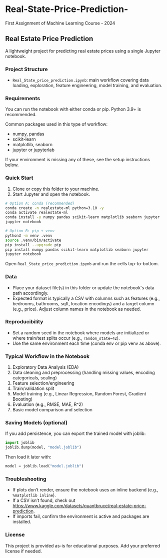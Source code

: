 # Real-State-Price-Prediction-
First Assignment of Machine Learning Course - 2024 
## Real Estate Price Prediction

A lightweight project for predicting real estate prices using a single Jupyter notebook.

### Project Structure
- `Real_State_price_prediction.ipynb`: main workflow covering data loading, exploration, feature engineering, model training, and evaluation.

### Requirements
You can run the notebook with either conda or pip. Python 3.9+ is recommended.

Common packages used in this type of workflow:
- numpy, pandas
- scikit-learn
- matplotlib, seaborn
- jupyter or jupyterlab

If your environment is missing any of these, see the setup instructions below.

### Quick Start
1) Clone or copy this folder to your machine.
2) Start Jupyter and open the notebook.

```bash
# Option A: conda (recommended)
conda create -n realestate-ml python=3.10 -y
conda activate realestate-ml
conda install -y numpy pandas scikit-learn matplotlib seaborn jupyter
jupyter notebook

# Option B: pip + venv
python3 -m venv .venv
source .venv/bin/activate
pip install --upgrade pip
pip install numpy pandas scikit-learn matplotlib seaborn jupyter
jupyter notebook
```

Open `Real_State_price_prediction.ipynb` and run the cells top-to-bottom.

### Data
- Place your dataset file(s) in this folder or update the notebook's data path accordingly.
- Expected format is typically a CSV with columns such as features (e.g., bedrooms, bathrooms, sqft, location encodings) and a target column (e.g., price). Adjust column names in the notebook as needed.

### Reproducibility
- Set a random seed in the notebook where models are initialized or where train/test splits occur (e.g., `random_state=42`).
- Use the same environment each time (conda env or pip venv as above).

### Typical Workflow in the Notebook
1) Exploratory Data Analysis (EDA)
2) Data cleaning and preprocessing (handling missing values, encoding categoricals, scaling)
3) Feature selection/engineering
4) Train/validation split
5) Model training (e.g., Linear Regression, Random Forest, Gradient Boosting)
6) Evaluation (e.g., RMSE, MAE, R^2)
7) Basic model comparison and selection

### Saving Models (optional)
If you add persistence, you can export the trained model with joblib:
```python
import joblib
joblib.dump(model, "model.joblib")
```
Then load it later with:
```python
model = joblib.load("model.joblib")
```

### Troubleshooting
- If plots don’t render, ensure the notebook uses an inline backend (e.g., `%matplotlib inline`).
- If a CSV isn’t found, check out https://www.kaggle.com/datasets/quantbruce/real-estate-price-prediction.
- If imports fail, confirm the environment is active and packages are installed.

### License
This project is provided as-is for educational purposes. Add your preferred license if needed.


